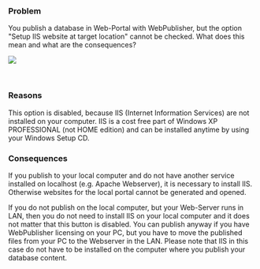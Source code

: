 ### Problem

You publish a database in Web-Portal with WebPublisher, but the option
"Setup IIS website at target location" cannot be checked. What does this
mean and what are the consequences?

![](//images.ctfassets.net/utx1h0gfm1om/7GNqGRRE0EySscoWMwYwI8/a7eb74d7529c2fd44beface12f908517/328910.png)

 

### Reasons

This option is disabled, because IIS (Internet Information Services) are
not installed on your computer. IIS is a cost free part of Windows XP
PROFESSIONAL (not HOME edition) and can be installed anytime by using
your Windows Setup CD.

### Consequences

If you publish to your local computer and do not have another service
installed on localhost (e.g. Apache Webserver), it is necessary to
install IIS. Otherwise websites for the local portal cannot be generated
and opened.

If you do not publish on the local computer, but your Web-Server runs in
LAN, then you do not need to install IIS on your local computer and it
does not matter that this button is disabled. You can publish anyway if
you have WebPublisher licensing on your PC, but you have to move the
published files from your PC to the Webserver in the LAN. Please
note that IIS in this case do not have to be installed on the computer
where you publish your database content.

